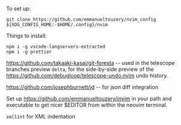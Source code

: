 To set up:

```
git clone https://github.com/emmanueltouzery/nvim_config ${XDG_CONFIG_HOME:-$HOME/.config}/nvim
```

Things to install:

```
npm i -g vscode-langservers-extracted
npm i -g prettier
```

<https://github.com/takaaki-kasai/git-foresta> -- used in the telescope branches preview
`delta`, for the side-by-side preview of the <https://github.com/debugloop/telescope-undo.nvim> undo history.

<https://github.com/josephburnett/jd> -- for json diff integration

Set up https://github.com/emmanueltouzery/invim in your path and executable to get nicer $EDITOR from within the neovim terminal.

`xmllint` for XML indentation
